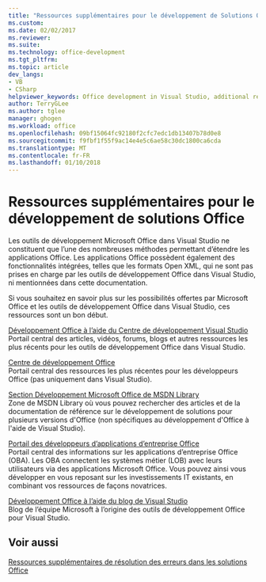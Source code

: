```yaml
---
title: "Ressources supplémentaires pour le développement de Solutions Office | Documents Microsoft"
ms.custom: 
ms.date: 02/02/2017
ms.reviewer: 
ms.suite: 
ms.technology: office-development
ms.tgt_pltfrm: 
ms.topic: article
dev_langs:
- VB
- CSharp
helpviewer_keywords: Office development in Visual Studio, additional resources
author: TerryGLee
ms.author: tglee
manager: ghogen
ms.workload: office
ms.openlocfilehash: 09bf15064fc92180f2cfc7edc1db13407b78d0e8
ms.sourcegitcommit: f9fbf1f55f9ac14e4e5c6ae58c30dc1800ca6cda
ms.translationtype: MT
ms.contentlocale: fr-FR
ms.lasthandoff: 01/10/2018
---
```

# <a name="additional-resources-for-developing-office-solutions"></a>Ressources supplémentaires pour le développement de solutions Office
  Les outils de développement Microsoft Office dans Visual Studio ne constituent que l’une des nombreuses méthodes permettant d’étendre les applications Office. Les applications Office possèdent également des fonctionnalités intégrées, telles que les formats Open XML, qui ne sont pas prises en charge par les outils de développement Office dans Visual Studio, ni mentionnées dans cette documentation.  
  
 Si vous souhaitez en savoir plus sur les possibilités offertes par Microsoft Office et les outils de développement Office dans Visual Studio, ces ressources sont un bon début.  
  
 [Développement Office à l’aide du Centre de développement Visual Studio](http://go.microsoft.com/fwlink/?LinkId=149752)  
 Portail central des articles, vidéos, forums, blogs et autres ressources les plus récents pour les outils de développement Office dans Visual Studio.  
  
 [Centre de développement Office](http://go.microsoft.com/fwlink/?LinkId=83467)  
 Portail central des ressources les plus récentes pour les développeurs Office (pas uniquement dans Visual Studio).  
  
 [Section Développement Microsoft Office de MSDN Library](http://go.microsoft.com/fwlink/?LinkId=149870)  
 Zone de MSDN Library où vous pouvez rechercher des articles et de la documentation de référence sur le développement de solutions pour plusieurs versions d'Office (non spécifiques au développement d'Office à l'aide de Visual Studio).  
  
 [Portail des développeurs d’applications d’entreprise Office](http://go.microsoft.com/fwlink/?LinkId=99125)  
 Portail central des informations sur les applications d’entreprise Office (OBA). Les OBA connectent les systèmes métier (LOB) avec leurs utilisateurs via des applications Microsoft Office. Vous pouvez ainsi vous développer en vous reposant sur les investissements IT existants, en combinant vos ressources de façons novatrices.  
  
 [Développement Office à l’aide du blog de Visual Studio](http://go.microsoft.com/fwlink/?LinkId=149748)  
 Blog de l’équipe Microsoft à l’origine des outils de développement Office pour Visual Studio.  
  
## <a name="see-also"></a>Voir aussi  
 [Ressources supplémentaires de résolution des erreurs dans les solutions Office](../vsto/additional-support-for-errors-in-office-solutions.md)  
  
  